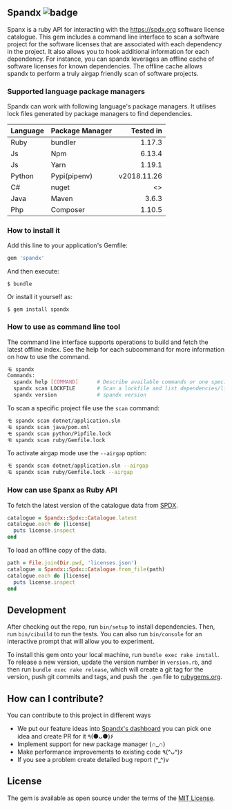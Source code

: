 ## Spandx ![badge](https://github.com/mokhan/spandx/workflows/ci/badge.svg)

Spanx is a ruby API for interacting with the https://spdx.org software license catalogue. This gem includes a command line interface to scan a software project for the software licenses that are associated with each dependency in the project. It also allows you to hook additional information for each dependency. For instance, you can  spandx leverages an offline cache of software licenses for known dependencies. The offline cache allows spandx to perform a truly airgap friendly scan of software projects.

### Supported language package managers

Spandx can work with following language's package managers. It utilises lock files generated by package managers to find dependencies.

| Language  | Package Manager    | Tested in   |
| ------------ | --------------- | -------:    |
| Ruby         | bundler         | 1.17.3      |
| Js           | Npm             | 6.13.4      |
| Js           | Yarn            | 1.19.1      |
| Python       | Pypi(pipenv)    | v2018.11.26 |
| C#           | nuget           | <>          |
| Java         | Maven           | 3.6.3       |
| Php          | Composer        | 1.10.5      |


### How to install it

Add this line to your application's Gemfile:

```ruby
gem 'spandx'
```

And then execute:

    $ bundle

Or install it yourself as:

    $ gem install spandx
    
### How to use as command line tool

The command line interface supports operations to build and fetch the latest offline index.
See the help for each subcommand for more information on how to use the command.

```bash
モ spandx
Commands:
  spandx help [COMMAND]      # Describe available commands or one specific command
  spandx scan LOCKFILE       # Scan a lockfile and list dependencies/licenses
  spandx version             # spandx version
```

To scan a specific project file use the `scan` command:

```bash
モ spandx scan dotnet/application.sln
モ spandx scan java/pom.xml
モ spandx scan python/Pipfile.lock
モ spandx scan ruby/Gemfile.lock
```

To activate airgap mode use the `--airgap` option:

```bash
モ spandx scan dotnet/application.sln --airgap
モ spandx scan ruby/Gemfile.lock --airgap
```

### How can use Spanx as Ruby API

To fetch the latest version of the catalogue data from [SPDX](https://spdx.org/licenses/licenses.json).

```ruby
catalogue = Spandx::Spdx::Catalogue.latest
catalogue.each do |license|
  puts license.inspect
end
```

To load an offline copy of the data.

```ruby
path = File.join(Dir.pwd, 'licenses.json')
catalogue = Spandx::Spdx::Catalogue.from_file(path)
catalogue.each do |license|
  puts license.inspect
end
```

## Development

After checking out the repo, run `bin/setup` to install dependencies. Then, run `bin/cibuild` to run the tests. You can also run `bin/console` for an interactive prompt that will allow you to experiment.

To install this gem onto your local machine, run `bundle exec rake install`. To release a new version, update the version number in `version.rb`, and then run `bundle exec rake release`, which will create a git tag for the version, push git commits and tags, and push the `.gem` file to [rubygems.org](https://rubygems.org).

## How can I contribute?
You can contribute to this project in different ways

- We put our feature ideas into [Spandx's dashboard](https://github.com/spandx/spandx/projects/1) you can pick one idea and create PR for it ٩(●ᴗ●)۶
- Implement support for new package manager (∩_∩)
- Make performance improvements to existing code ٩(^ᴗ^)۶
- If you see a problem create detailed bug report  (^_^)v


## License

The gem is available as open source under the terms of the [MIT License](https://opensource.org/licenses/MIT).
